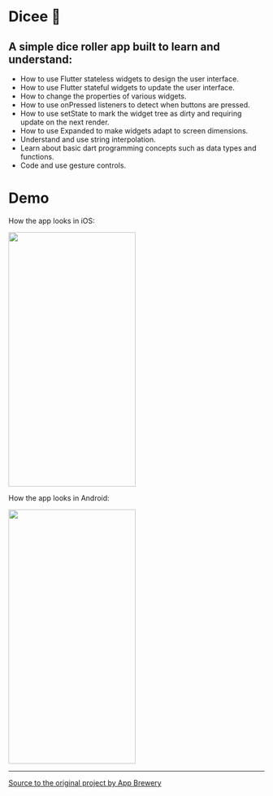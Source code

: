 # Dicee 🎲

## A simple dice roller app built to learn and understand:

- How to use Flutter stateless widgets to design the user interface.
- How to use Flutter stateful widgets to update the user interface.
- How to change the properties of various widgets.
- How to use onPressed listeners to detect when buttons are pressed.
- How to use setState to mark the widget tree as dirty and requiring update on the next render.
- How to use Expanded to make widgets adapt to screen dimensions.
- Understand and use string interpolation.
- Learn about basic dart programming concepts such as data types and functions.
- Code and use gesture controls.

# Demo
How the app looks in iOS:

<img src="https://user-images.githubusercontent.com/22214915/116829112-62c48f80-aba3-11eb-870f-a4ef91e8e00f.gif" width="250" height="500"/>

How the app looks in Android:

<img src="https://user-images.githubusercontent.com/22214915/116829464-48d77c80-aba4-11eb-9c16-65f305cec02f.gif" width="250" height="500"/>

___
[Source to the original project by App Brewery](https://github.com/londonappbrewery/dicee-flutter)
